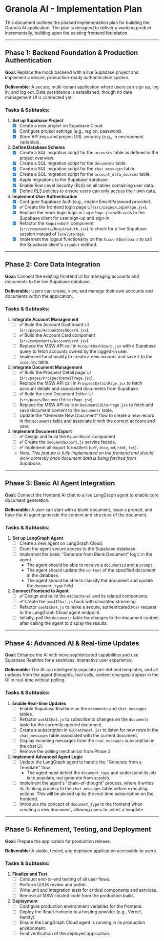 # Granola AI - Implementation Plan

This document outlines the phased implementation plan for building the Granola AI application. The plan is designed to deliver a working product incrementally, building upon the existing frontend foundation.

---

## Phase 1: Backend Foundation & Production Authentication

**Goal:** Replace the mock backend with a live Supabase project and implement a secure, production-ready authentication system.

**Deliverable:** A secure, multi-tenant application where users can sign up, log in, and log out. Data persistence is established, though no data management UI is connected yet.

### Tasks & Subtasks:

1.  **Set up Supabase Project**
    *   [X] Create a new project on Supabase Cloud.
    *   [X] Configure project settings (e.g., region, password).
    *   [X] Store API keys and project URL securely (e.g., in environment variables).

2.  **Define Database Schema**
    *   [X] Create a SQL migration script for the `accounts` table as defined in the project overview.
    *   [X] Create a SQL migration script for the `documents` table.
    *   [X] Create a SQL migration script for the `chat_messages` table.
    *   [X] Create a SQL migration script for the `account_data_sources` table.
    *   [X] Apply migrations to the Supabase database.
    *   [X] Enable Row Level Security (RLS) on all tables containing user data.
    *   [X] Define RLS policies to ensure users can only access their own data.

3.  **Implement User Authentication**
    *   [X] Configure Supabase Auth (e.g., enable Email/Password provider).
    *   [X] **✅** Create the frontend login page UI (`src/pages/LoginPage.jsx`).
    *   [X] Replace the mock login logic in `LoginPage.jsx` with calls to the Supabase client for user sign-up and sign-in.
    *   [X] Refactor the `RequireAuth` component (`src/components/RequireAuth.jsx`) to check for a live Supabase session instead of `localStorage`.
    *   [X] Implement the logout functionality on the `AccountDashboard` to call the Supabase client's `signOut` method.

---

## Phase 2: Core Data Integration

**Goal:** Connect the existing frontend UI for managing accounts and documents to the live Supabase database.

**Deliverable:** Users can create, view, and manage their own accounts and documents within the application.

### Tasks & Subtasks:

1.  **Integrate Account Management**
    *   [ ] **✅** Build the Account Dashboard UI (`src/pages/AccountDashboard.jsx`).
    *   [ ] **✅** Build the Account Card component (`src/components/AccountCard.jsx`).
    *   [ ] Replace the MSW API call in `AccountDashboard.jsx` with a Supabase query to fetch accounts owned by the logged-in user.
    *   [ ] Implement functionality to create a new account and save it to the `accounts` table.

2.  **Integrate Document Management**
    *   [ ] **✅** Build the Prospect Detail page UI (`src/pages/ProspectDetailPage.jsx`).
    *   [ ] Replace the MSW API call in `ProspectDetailPage.jsx` to fetch account details and associated documents from Supabase.
    *   [ ] **✅** Build the core Document Editor UI (`src/pages/DocumentEditorPage.jsx`).
    *   [ ] Replace the MSW API calls in `DocumentEditorPage.jsx` to fetch and save document content to the `documents` table.
    *   [ ] Update the "Generate New Document" flow to create a new record in the `documents` table and associate it with the correct account and user.

3.  **Implement Document Export**
    *   [ ] **✅** Design and build the `ExportModal` component.
    *   [ ] **✅** Create the `documentExport.js` service facade.
    *   [ ] **✅** Implement all export formatters (`pdf`, `docx`, `md`, `html`, `txt`).
    *   *Note: This feature is fully implemented on the frontend and should work correctly once document data is being fetched from Supabase.*

---

## Phase 3: Basic AI Agent Integration

**Goal:** Connect the frontend AI chat to a live LangGraph agent to enable core document generation.

**Deliverable:** A user can start with a blank document, issue a prompt, and have the AI agent generate the content and structure of the document.

### Tasks & Subtasks:

1.  **Set up LangGraph Agent**
    *   [ ] Create a new agent on LangGraph Cloud.
    *   [ ] Grant the agent secure access to the Supabase database.
    *   [ ] Implement the basic "Generate from Blank Document" logic in the agent.
        *   The agent should be able to receive a `documentId` and a `prompt`.
        *   The agent should update the `content` of the specified document in the database.
        *   The agent should be able to classify the document and update the `document_type` field.

2.  **Connect Frontend to Agent**
    *   [ ] **✅** Design and build the `AIChatPanel` and its related components.
    *   [ ] **✅** Create the `useAIChat.js` hook with simulated streaming.
    *   [ ] Refactor `useAIChat.js` to make a secure, authenticated `POST` request to the LangGraph Cloud agent endpoint.
    *   [ ] Initially, poll the `documents` table for changes to the document content after calling the agent to display the results.

---

## Phase 4: Advanced AI & Real-time Updates

**Goal:** Enhance the AI with more sophisticated capabilities and use Supabase Realtime for a seamless, interactive user experience.

**Deliverable:** The AI can intelligently populate pre-defined templates, and all updates from the agent (thoughts, tool calls, content changes) appear in the UI in real-time without polling.

### Tasks & Subtasks:

1.  **Enable Real-time Updates**
    *   [ ] Enable Supabase Realtime on the `documents` and `chat_messages` tables.
    *   [ ] Refactor `useAIChat.js` to subscribe to changes on the `documents` table for the currently opened document.
    *   [ ] Create a subscription in `AIChatPanel.jsx` to listen for new rows in the `chat_messages` table associated with the current document.
    *   [ ] Display incoming messages from the `chat_messages` subscription in the chat UI.
    *   [ ] Remove the polling mechanism from Phase 3.

2.  **Implement Advanced Agent Logic**
    *   [ ] Update the LangGraph agent to handle the "Generate from a Template" flow.
        *   The agent must detect the `document_type` and understand its job is to populate, not generate from scratch.
    *   [ ] Implement the agent's "chain-of-thought" process, where it writes its thinking process to the `chat_messages` table before executing actions. This will be picked up by the real-time subscription on the frontend.
    *   [ ] Introduce the concept of `document_type` to the frontend when creating a new document, allowing users to select a template.

---

## Phase 5: Refinement, Testing, and Deployment

**Goal:** Prepare the application for production release.

**Deliverable:** A stable, tested, and deployed application accessible to users.

### Tasks & Subtasks:

1.  **Finalize and Test**
    *   [ ] Conduct end-to-end testing of all user flows.
    *   [ ] Perform UI/UX review and polish.
    *   [ ] Write unit and integration tests for critical components and services.
    *   [ ] Remove all MSW-related code from the production build.

2.  **Deployment**
    *   [ ] Configure production environment variables for the frontend.
    *   [ ] Deploy the React frontend to a hosting provider (e.g., Vercel, Netlify).
    *   [ ] Ensure the LangGraph Cloud agent is running in its production environment.
    *   [ ] Final verification of the deployed application. 